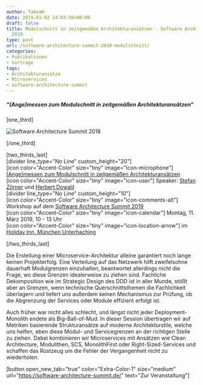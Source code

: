 ```yaml
---
author: TabeaH
date: 2019-01-02 14:03:56+00:00
draft: false
title: Modulschnitt in zeitgemäßen Architekturansätzen - Software Architecture Summit
  2019
type: post
url: /software-architecture-summit-2019-modulschnitt/
categories:
- Publikationen
- Vorträge
tags:
- Architekturansätze
- Microservices
- software-architecture-summit
---
```


##### "(Ange)messen zum Modulschnitt in zeitgemäßen Architekturansätzen"




[one_third]




![Software Architecture Summit 2018](https://www.embarc.de/wp-content/uploads/2016/07/software-architecture-summit170x.png)





[/one_third]




[two_thirds_last]  
[divider line_type="No Line" custom_height="20"]  
[icon color="Accent-Color" size="tiny" image="icon-microphone"] [(Ange)messen zum Modulschnitt in zeitgemäßen Architekturansätzen](https://software-architecture-summit.de)  
[icon color="Accent-Color" size="tiny" image="icon-user"] Speaker: [Stefan Zörner](https://www.embarc.de/stefan-zoerner/) und [Herbert Dowalil](https://www.embarc.de/herbert-dowalil/)  
[divider line_type="No Line" custom_height="10"]  
[icon color="Accent-Color" size="tiny" image="icon-comments-alt"] Workshop auf dem [Software Architecture Summit 2019](https://software-architecture-summit.de/)  
[icon color="Accent-Color" size="tiny" image="icon-calendar"] Montag, 11. März 2019, 10 - 13 Uhr  
[icon color="Accent-Color" size="tiny" image="icon-location-arrow"] im [Holiday Inn, München Unterhaching](https://software-architecture-summit.de/location/)




[/two_thirds_last]




Die Erstellung einer Microservice-Architektur alleine garantiert noch lange keinen Projekterfolg. Eine Verteilung auf das Netzwerk hilft zweifelsohne dauerhaft Modulgrenzen einzuhalten, beantwortet allerdings nicht die Frage, wo diese Grenzen idealerweise zu ziehen sind. Fachliche Dekomposition wie im Strategic Design des DDD ist in aller Munde, stößt aber an Grenzen, wenn technische Querschnittsthemen die Fachlichkeit überlagern und liefert uns außerdem keinen Mechanismus zur Prüfung, ob die Abgrenzung der Services oder Module effizient erfolgt ist.




Auch früher war nicht alles schlecht, und längst nicht jeder Deployment-Monolith endete als Big-Ball-of-Mud. In dieser Session übertragen wir auf Metriken basierende Strukturansätze auf moderne Architekturstile, welche uns helfen, eben diese Modul- und Servicegrenzen an der richtigen Stelle zu ziehen. Dabei kombinieren wir Microservices mit Ansätzen wie Clean Architecture, Modulithen, SCS, MonolithFirst oder Right-Sized-Services und schaffen das Rüstzeug um die Fehler der Vergangenheit nicht zu wiederholen.




[button open_new_tab="true" color="Extra-Color-1" size="medium" url="https://software-architecture-summit.de/" text="Zur Veranstaltung"]










